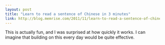 ```yaml
---
layout: post
title: "Learn to read a sentence of Chinese in 3 minutes"
link: http://blog.memrise.com/2011/11/learn-to-read-a-sentence-of-chinese-in-3-minutes
---
```

This is actually fun, and I was surprised at how quickly it works. I can imagine that building on this every day would be quite effective.
